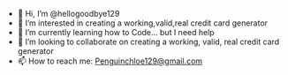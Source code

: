 - 👋 Hi, I’m @hellogoodbye129
- 👀 I’m interested in creating a working,valid,real credit card generator
- 🌱 I’m currently learning how to Code... but I need help
- 💞️ I’m looking to collaborate on creating a working, valid, real credit card generator
- 📫 How to reach me: Penguinchloe129@gmail.com

<!---
hellogoodbye129/hellogoodbye129 is a ✨ special ✨ repository because its `README.md` (this file) appears on your GitHub profile.
You can click the Preview link to take a look at your changes.
--->
